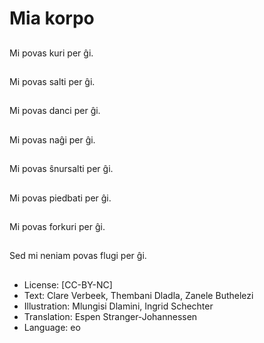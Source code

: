 # Mia korpo

##
Mi povas kuri per ĝi.

##
Mi povas salti per ĝi.

##
Mi povas danci per ĝi.

##
Mi povas naĝi per ĝi.

##
Mi povas ŝnursalti per ĝi.

##
Mi povas piedbati per ĝi.

##
Mi povas forkuri per ĝi.

##
Sed mi neniam povas flugi per ĝi.

##
* License: [CC-BY-NC]
* Text: Clare Verbeek, Thembani Dladla, Zanele Buthelezi
* Illustration: Mlungisi Dlamini, Ingrid Schechter
* Translation: Espen Stranger-Johannessen
* Language: eo
